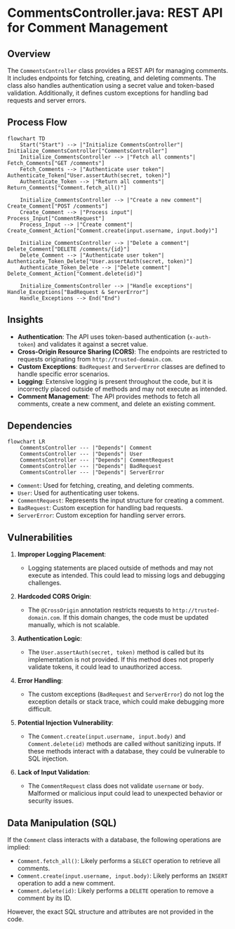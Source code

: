 # CommentsController.java: REST API for Comment Management

## Overview
The `CommentsController` class provides a REST API for managing comments. It includes endpoints for fetching, creating, and deleting comments. The class also handles authentication using a secret value and token-based validation. Additionally, it defines custom exceptions for handling bad requests and server errors.

## Process Flow
```mermaid
flowchart TD
    Start("Start") --> |"Initialize CommentsController"| Initialize_CommentsController["CommentsController"]
    Initialize_CommentsController --> |"Fetch all comments"| Fetch_Comments["GET /comments"]
    Fetch_Comments --> |"Authenticate user token"| Authenticate_Token["User.assertAuth(secret, token)"]
    Authenticate_Token --> |"Return all comments"| Return_Comments["Comment.fetch_all()"]
    
    Initialize_CommentsController --> |"Create a new comment"| Create_Comment["POST /comments"]
    Create_Comment --> |"Process input"| Process_Input["CommentRequest"]
    Process_Input --> |"Create comment"| Create_Comment_Action["Comment.create(input.username, input.body)"]
    
    Initialize_CommentsController --> |"Delete a comment"| Delete_Comment["DELETE /comments/{id}"]
    Delete_Comment --> |"Authenticate user token"| Authenticate_Token_Delete["User.assertAuth(secret, token)"]
    Authenticate_Token_Delete --> |"Delete comment"| Delete_Comment_Action["Comment.delete(id)"]
    
    Initialize_CommentsController --> |"Handle exceptions"| Handle_Exceptions["BadRequest & ServerError"]
    Handle_Exceptions --> End("End")
```

## Insights
- **Authentication**: The API uses token-based authentication (`x-auth-token`) and validates it against a secret value.
- **Cross-Origin Resource Sharing (CORS)**: The endpoints are restricted to requests originating from `http://trusted-domain.com`.
- **Custom Exceptions**: `BadRequest` and `ServerError` classes are defined to handle specific error scenarios.
- **Logging**: Extensive logging is present throughout the code, but it is incorrectly placed outside of methods and may not execute as intended.
- **Comment Management**: The API provides methods to fetch all comments, create a new comment, and delete an existing comment.

## Dependencies
```mermaid
flowchart LR
    CommentsController --- |"Depends"| Comment
    CommentsController --- |"Depends"| User
    CommentsController --- |"Depends"| CommentRequest
    CommentsController --- |"Depends"| BadRequest
    CommentsController --- |"Depends"| ServerError
```

- `Comment`: Used for fetching, creating, and deleting comments.
- `User`: Used for authenticating user tokens.
- `CommentRequest`: Represents the input structure for creating a comment.
- `BadRequest`: Custom exception for handling bad requests.
- `ServerError`: Custom exception for handling server errors.

## Vulnerabilities
1. **Improper Logging Placement**:
   - Logging statements are placed outside of methods and may not execute as intended. This could lead to missing logs and debugging challenges.

2. **Hardcoded CORS Origin**:
   - The `@CrossOrigin` annotation restricts requests to `http://trusted-domain.com`. If this domain changes, the code must be updated manually, which is not scalable.

3. **Authentication Logic**:
   - The `User.assertAuth(secret, token)` method is called but its implementation is not provided. If this method does not properly validate tokens, it could lead to unauthorized access.

4. **Error Handling**:
   - The custom exceptions (`BadRequest` and `ServerError`) do not log the exception details or stack trace, which could make debugging more difficult.

5. **Potential Injection Vulnerability**:
   - The `Comment.create(input.username, input.body)` and `Comment.delete(id)` methods are called without sanitizing inputs. If these methods interact with a database, they could be vulnerable to SQL injection.

6. **Lack of Input Validation**:
   - The `CommentRequest` class does not validate `username` or `body`. Malformed or malicious input could lead to unexpected behavior or security issues.

## Data Manipulation (SQL)
If the `Comment` class interacts with a database, the following operations are implied:
- `Comment.fetch_all()`: Likely performs a `SELECT` operation to retrieve all comments.
- `Comment.create(input.username, input.body)`: Likely performs an `INSERT` operation to add a new comment.
- `Comment.delete(id)`: Likely performs a `DELETE` operation to remove a comment by its ID.

However, the exact SQL structure and attributes are not provided in the code.
